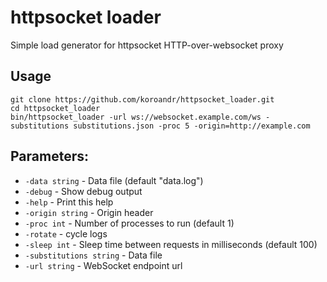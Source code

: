 # httpsocket loader

Simple load generator for httpsocket HTTP-over-websocket proxy

## Usage
```
git clone https://github.com/koroandr/httpsocket_loader.git
cd httpsocket_loader
bin/httpsocket_loader -url ws://websocket.example.com/ws -substitutions substitutions.json -proc 5 -origin=http://example.com
```

## Parameters:

 * `-data string` - Data file (default "data.log")
 * `-debug` - Show debug output
 * `-help` - Print this help
 * `-origin string` - Origin header
 * `-proc int` - Number of processes to run (default 1)
 * `-rotate` - cycle logs
 * `-sleep int` - Sleep time between requests in milliseconds (default 100)
 * `-substitutions string` - Data file
 * `-url string` - WebSocket endpoint url
